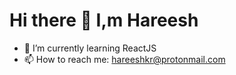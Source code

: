 # Hi there 👋 I,m Hareesh

* 🌱 I’m currently learning ReactJS
* 📫 How to reach me: hareeshkr@protonmail.com

<!--
**hareeshkr/hareeshkr** is a ✨ _special_ ✨ repository because its `README.md` (this file) appears on your GitHub profile.

Here are some ideas to get you started:

- 🔭 I’m currently working on ...
- 🌱 I’m currently learning ...
- 👯 I’m looking to collaborate on ...
- 🤔 I’m looking for help with ...
- 💬 Ask me about ...
- 📫 How to reach me: ...
- 😄 Pronouns: ...
- ⚡ Fun fact: ...
-->
